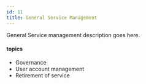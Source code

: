```yaml
---
id: 11
title: General Service Management
---
```


General Service management description goes here.

#### topics
- Governance
- User account management 
- Retirement of service
